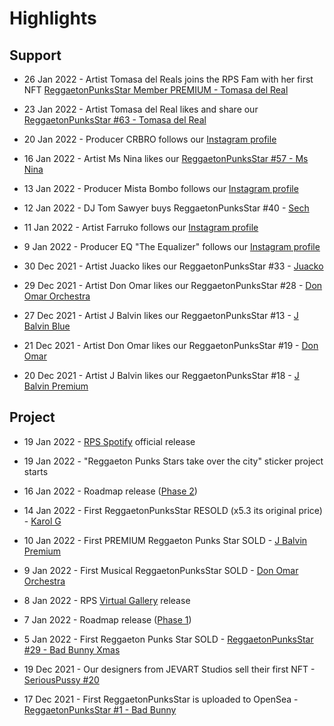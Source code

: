 # Highlights

## Support

* 26 Jan 2022 - Artist Tomasa del Reals joins the RPS Fam with her first NFT [ReggaetonPunksStar Member PREMIUM - Tomasa del Real](https://opensea.io/assets/matic/0x2953399124f0cbb46d2cbacd8a89cf0599974963/97025343769721205522030454525747954424969773561833179651683731408417189789697)

* 23 Jan 2022 - Artist Tomasa del Real likes and share our [ReggaetonPunksStar #63 - Tomasa del Real](https://www.instagram.com/p/CZFd-nmscK0/)

* 20 Jan 2022 - Producer CRBRO follows our [Instagram profile](https://www.instagram.com/reggaetonpunkstars/)

* 16 Jan 2022 - Artist Ms Nina likes our [ReggaetonPunksStar #57 - Ms Nina](https://www.instagram.com/p/CYzxOLEMxL6/)

* 13 Jan 2022 - Producer Mista Bombo follows our [Instagram profile](https://www.instagram.com/reggaetonpunkstars/)

* 12 Jan 2022 - DJ Tom Sawyer buys ReggaetonPunksStar #40 - [Sech](https://opensea.io/assets/matic/0x2953399124f0cbb46d2cbacd8a89cf0599974963/97025343769721205522030454525747954424969773561833179651683731354541120028673)

* 11 Jan 2022 - Artist Farruko follows our [Instagram profile](https://www.instagram.com/reggaetonpunkstars/)

* 9 Jan 2022 - Producer EQ "The Equalizer" follows our [Instagram profile](https://www.instagram.com/reggaetonpunkstars/)

* 30 Dec 2021 - Artist Juacko likes our ReggaetonPunksStar #33 - [Juacko](https://www.instagram.com/p/CYHR4wCMORh/)

* 29 Dec 2021 - Artist Don Omar likes our ReggaetonPunksStar #28 - [Don Omar Orchestra](https://twitter.com/reggaeton_nfts/status/1476299825859674112)

* 27 Dec 2021 - Artist J Balvin likes our ReggaetonPunksStar #13 - [J Balvin Blue](https://www.instagram.com/p/CXtKxUFIVP1/)

* 21 Dec 2021 - Artist Don Omar likes our ReggaetonPunksStar #19 - [Don Omar](https://twitter.com/reggaeton_nfts/status/1473306995839098882)

* 20 Dec 2021 - Artist J Balvin likes our ReggaetonPunksStar #18 - [J Balvin Premium](https://twitter.com/reggaeton_nfts/status/1472963367417507843?s=20)



## Project

* 19 Jan 2022 - [RPS Spotify](https://open.spotify.com/user/31ud2mherrc2yp62n34632ukveqy?si=ddb5227bd8584594&nd=1) official release

* 19 Jan 2022 - "Reggaeton Punks Stars take over the city" sticker project starts

* 16 Jan 2022 - Roadmap release ([Phase 2](roadmap.html))

* 14 Jan 2022 - First ReggaetonPunksStar RESOLD (x5.3 its original price) - [Karol G](https://opensea.io/assets/matic/0x2953399124f0cbb46d2cbacd8a89cf0599974963/97025343769721205522030454525747954424969773561833179651683731311660166545409)

* 10 Jan 2022 - First PREMIUM Reggaeton Punks Star SOLD - [J Balvin Premium](https://opensea.io/assets/matic/0x2953399124f0cbb46d2cbacd8a89cf0599974963/97025343769721205522030454525747954424969773561833179651683731308361631662081)

* 9 Jan 2022 - First Musical ReggaetonPunksStar SOLD - [Don Omar Orchestra](https://opensea.io/assets/matic/0x2953399124f0cbb46d2cbacd8a89cf0599974963/97025343769721205522030454525747954424969773561833179651683731319356747939841)

* 8 Jan 2022 - RPS [Virtual Gallery](https://oncyber.io/reggaetonpunkstars) release

* 7 Jan 2022 - Roadmap release ([Phase 1](roadmap.html))

* 5 Jan 2022 - First Reggaeton Punks Star SOLD - [ReggaetonPunksStar #29 - Bad Bunny Xmas](https://opensea.io/assets/matic/0x2953399124f0cbb46d2cbacd8a89cf0599974963/97025343769721205522030454525747954424969773561833179651683731320456259567617)

* 19 Dec 2021 - Our designers from JEVART Studios sell their first NFT - [SeriousPussy #20](https://opensea.io/assets/matic/0x2953399124f0cbb46d2cbacd8a89cf0599974963/97025343769721205522030454525747954424969773561833179651683731281973352595457)

* 17 Dec 2021 - First ReggaetonPunksStar is uploaded to OpenSea - [ReggaetonPunksStar #1 - Bad Bunny](https://opensea.io/assets/matic/0x2953399124f0cbb46d2cbacd8a89cf0599974963/97025343769721205522030454525747954424969773561833179651683731283072864223233) <br><br>
